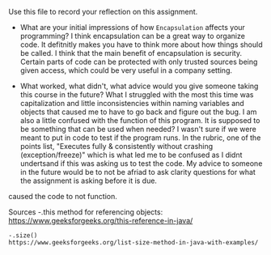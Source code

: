 Use this file to record your reflection on this assignment.

- What are your initial impressions of how `Encapsulation` affects your programming?
    I think encapsulation can be a great way to organize code. It defitnitly makes you have to think more about 
    how things should be called. I think that the main benefit of encapsulation is security. Certain parts of code can be 
    protected with only trusted sources being given access, which could be very useful in a company setting.

- What worked, what didn't, what advice would you give someone taking this course in the future?
    What I struggled with the most this time was capitalization and little inconsistencies within naming
    variables and objects that caused me to have to go back and figure out the bug. I am also a little 
    confused with the function of this program. It is supposed to be something that can be used when needed? 
    I wasn't sure if we were meant to put in code to test if the program runs. In the rubric, one of the points 
    list, "Executes fully & consistently without crashing (exception/freeze)" which is what led me to be confused
    as I didnt undertsand if this was asking us to test the code. My advice to someone in the future would be
    to not be afriad to ask clarity questions for what the assignment is asking before it is due.

caused the code to not function.

Sources
    -.this method for referencing objects:
    https://www.geeksforgeeks.org/this-reference-in-java/

    -.size()
    https://www.geeksforgeeks.org/list-size-method-in-java-with-examples/
